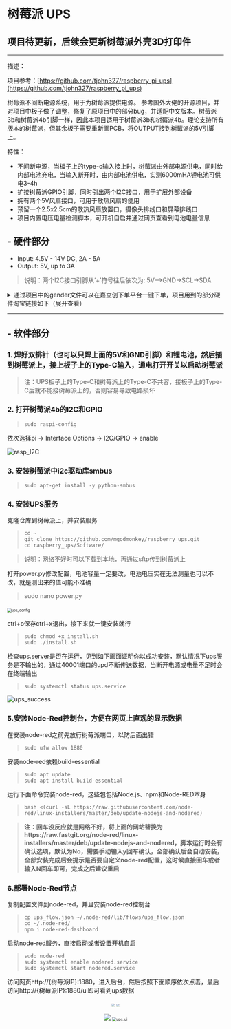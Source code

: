 # 树莓派 UPS

## 项目待更新，后续会更新树莓派外壳3D打印件

---

描述：

项目参考：[https://github.com/tjohn327/raspberry_pi_ups](https://github.com/tjohn327/raspberry_pi_ups)

  树莓派不间断电源系统，用于为树莓派提供电源。  参考国外大佬的开源项目，并对项目中板子做了调整，修复了原项目中的部分bug，并适配中文版本。树莓派3b和树莓派4b引脚一样，因此本项目适用于树莓派3b和树莓派4b。理论支持所有版本的树莓派，但其余板子需要重新画PCB，将OUTPUT接到树莓派的5V引脚上。

 特性：

- 不间断电源，当板子上的type-c输入接上时，树莓派由外部电源供电，同时给内部电池充电，当输入断开时，由内部电池供电，实测6000mHA锂电池可供电3-4h
- 扩接树莓派GPIO引脚，同时引出两个I2C接口，用于扩展外部设备
- 拥有两个5V风扇接口，可用于散热风扇的使用
- 预留一个2.5x2.5cm的散热风扇放置口，摄像头排线口和屏幕排线口
- 项目内置电压电量检测脚本，可开机自启并通过网页查看到电池电量信息

## - 硬件部分

* Input:  4.5V - 14V DC, 2A - 5A
* Output: 5V, up to 3A
<p></p>

> 说明：两个I2C接口引脚从‘+’符号往后依次为: 5V-->GND->SCL->SDA

<p></p>

<details> <summary>通过项目中的gender文件可以在嘉立创下单平台一键下单，项目用到的部分硬件淘宝链接如下（展开查看）</summary>
<p></p>

-【Type-C母座】[https://item.taobao.com/item.htm?spm=a1z09.2.0.0.14432e8dOjq5sL&id=620536500953&_u=52htfi0p1801](https://item.taobao.com/item.htm?spm=a1z09.2.0.0.14432e8dOjq5sL&id=620536500953&_u=52htfi0p1801)
<p></p>

-【拨动开关】[https://detail.tmall.com/item.htm?id=607540947052&spm=a1z0d.6639537/tb.1997196601.28.481a7484wjLJUf&skuId=4261603081609](https://detail.tmall.com/item.htm?id=607540947052&spm=a1z0d.6639537/tb.1997196601.28.481a7484wjLJUf&skuId=4261603081609)
<p></p>

【1.25mm插座】[https://detail.tmall.com/item.htm?id=626531190062&spm=a1z0d.6639537/tb.1997196601.4.481a7484wjLJUf&skuId=4438509520205](https://detail.tmall.com/item.htm?id=626531190062&spm=a1z0d.6639537/tb.1997196601.4.481a7484wjLJUf&skuId=4438509520205)
<p></p>

【1.25mm接线】[https://detail.tmall.com/item.htm?id=624732974819&spm=a1z0d.6639537/tb.1997196601.18.481a7484wjLJUf&sku_properties=1627207:14415883024](https://detail.tmall.com/item.htm?id=624732974819&spm=a1z0d.6639537/tb.1997196601.18.481a7484wjLJUf&sku_properties=1627207:14415883024)
<p></p>

【双排加长排针】[https://item.taobao.com/item.htm?spm=a1z09.2.0.0.2e4a2e8dPEDjnU&id=634945644359&_u=52htfi0p417e](https://item.taobao.com/item.htm?spm=a1z09.2.0.0.2e4a2e8dPEDjnU&id=634945644359&_u=52htfi0p417e)
<p></p>

> 说明：电源管理芯片[BQ25895](http://www.ti.com/product/BQ25895)和稳压芯片[TPS61236P](http://www.ti.com/product/TPS61236P)可以在立创商城买正品，成本50左右，也可以在淘宝买几块的散装（有不能用的风险），锂电池购买看自己需求，可以用18650也可以用电芯，只要是3.7V输出即可，总成本在80左右
</details>


---

## - 软件部分

### 1. 焊好双排针（也可以只焊上面的5V和GND引脚）和锂电池，然后插到树莓派上，接上板子上的Type-C输入，通电打开开关以启动树莓派


> 注：UPS板子上的Type-C和树莓派上的Type-C不共容，接板子上的Type-C后就不能接树莓派上的，否则容易导致电路损坏


### 2. 打开树莓派4b的I2C和GPIO

> ```shell
> sudo raspi-config
> ```

依次选择pi -> Interface Options -> I2C/GPIO -> enable

![rasp_I2C](https://github.com/MGod-monkey/Raspberry_Ups/tree/master/Images/rasp_I2C.png)

### 3. 安装树莓派中i2c驱动库smbus

   > ```shell
   > sudo apt-get install -y python-smbus
   > ```

### 4.  安装UPS服务

   克隆仓库到树莓派上，并安装服务

   > ```shell
   > cd ~
   > git clone https://github.com/mgodmonkey/raspberry_ups.git
   > cd raspberry_ups/Software/
   > ```

  > 说明：网络不好时可以下载到本地，再通过sftp传到树莓派上

​      打开power.py修改配置，电池容量一定要改，电池电压实在无法测量也可以不改，就是测出来的值可能不准确

  > sudo nano power.py

​		<img src="https://github.com/MGod-monkey/Raspberry_Ups/tree/master/Images/ups_config.png" alt="ups_config" style="zoom:60%;" />

ctrl+o保存ctrl+x退出，接下来就一键安装就行

  > ```shell
  > sudo chmod +x install.sh
  > sudo ./install.sh
  > ```

检查ups.server是否在运行，见到如下画面证明你以成功安装，默认情况下ups服务是不输出的，通过40001端口的upd不断传送数据，当断开电源或电量不足时会在终端输出

  > ```shell
  > sudo systemctl status ups.service
  > ```

![ups_success](https://github.com/MGod-monkey/Raspberry_Ups/tree/master/Images/ups_success.png)

### 5.安装Node-Red控制台，方便在网页上直观的显示数据

在安装node-red之前先放行树莓派端口，以防后面出错

  > ```shell
  > sudo ufw allow 1880
  > ```

安装node-red依赖build-essential

> ```shell
> sudo apt update
> sudo apt install build-essential
> ```

运行下面命令安装node-red，这些包包括Node.js、npm和Node-RED本身

> ```shell
> bash <(curl -sL https://raw.githubusercontent.com/node-red/linux-installers/master/deb/update-nodejs-and-nodered)
> ```

> **注：回车没反应就是网络不好，将上面的网站替换为https://raw.fastgit.org/node-red/linux-installers/master/deb/update-nodejs-and-nodered，脚本运行时会有确认选项，默认为No，需要手动输入y回车确认，全部确认后会自动安装，全部安装完成后会提示是否要自定义node-red配置，这时候直接回车或者输入N回车即可，完成之后建议重启**

### 6.部署Node-Red节点

复制配置文件到node-red，并且安装node-red控制台

> ```shell
> cp ups_flow.json ~/.node-red/lib/flows/ups_flow.json
> cd ~/.node-red/
> npm i node-red-dashboard
> ```

启动node-red服务，直接启动或者设置开机自启

> ```shell
> sudo node-red
> sudo systemctl enable nodered.service
> sudo systemctl start nodered.service
> ```

访问网页http://{树莓派IP}:1880，进入后台，然后按照下面顺序依次点击，最后访问http://{树莓派IP}:1880/ui即可看到ups数据

<center class="half">
<img src="https://github.com/MGod-monkey/Raspberry_Ups/tree/master/Images/ups_1.png" style="zoom:45%;"/>
<img src="https://github.com/MGod-monkey/Raspberry_Ups/tree/master/Images/ups_2.png" style="zoom:40%;"/>
<p></p>
<img src="https://github.com/MGod-monkey/Raspberry_Ups/tree/master/Images/ups_3.png" style="zoom:100%;"/>
<img src="https://github.com/MGod-monkey/Raspberry_Ups/tree/master/Images/ups_ui.png" alt="ups_ui" style="zoom:60%;" />
</center>


